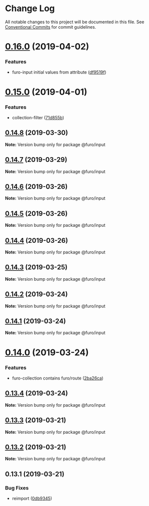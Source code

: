 # Change Log

All notable changes to this project will be documented in this file.
See [Conventional Commits](https://conventionalcommits.org) for commit guidelines.

# [0.16.0](https://github.com/veith/FuroBaseComponents/compare/@furo/input@0.15.0...@furo/input@0.16.0) (2019-04-02)


### Features

* furo-input initial values from attribute ([df9519f](https://github.com/veith/FuroBaseComponents/commit/df9519f))





# [0.15.0](https://github.com/veith/FuroBaseComponents/compare/@furo/input@0.14.8...@furo/input@0.15.0) (2019-04-01)


### Features

* collection-filter ([71d855b](https://github.com/veith/FuroBaseComponents/commit/71d855b))





## [0.14.8](https://github.com/veith/FuroBaseComponents/compare/@furo/input@0.14.7...@furo/input@0.14.8) (2019-03-30)

**Note:** Version bump only for package @furo/input





## [0.14.7](https://github.com/veith/FuroBaseComponents/compare/@furo/input@0.14.6...@furo/input@0.14.7) (2019-03-29)

**Note:** Version bump only for package @furo/input





## [0.14.6](https://github.com/veith/FuroBaseComponents/compare/@furo/input@0.14.5...@furo/input@0.14.6) (2019-03-26)

**Note:** Version bump only for package @furo/input





## [0.14.5](https://github.com/veith/FuroBaseComponents/compare/@furo/input@0.14.4...@furo/input@0.14.5) (2019-03-26)

**Note:** Version bump only for package @furo/input





## [0.14.4](https://github.com/veith/FuroBaseComponents/compare/@furo/input@0.14.3...@furo/input@0.14.4) (2019-03-26)

**Note:** Version bump only for package @furo/input





## [0.14.3](https://github.com/veith/FuroBaseComponents/compare/@furo/input@0.14.2...@furo/input@0.14.3) (2019-03-25)

**Note:** Version bump only for package @furo/input





## [0.14.2](https://github.com/veith/FuroBaseComponents/compare/@furo/input@0.14.1...@furo/input@0.14.2) (2019-03-24)

**Note:** Version bump only for package @furo/input





## [0.14.1](https://github.com/veith/FuroBaseComponents/compare/@furo/input@0.14.0...@furo/input@0.14.1) (2019-03-24)

**Note:** Version bump only for package @furo/input





# [0.14.0](https://github.com/veith/FuroBaseComponents/compare/@furo/input@0.13.4...@furo/input@0.14.0) (2019-03-24)


### Features

* furo-collection contains furo/route ([2ba26ca](https://github.com/veith/FuroBaseComponents/commit/2ba26ca))





## [0.13.4](https://github.com/veith/FuroBaseComponents/compare/@furo/input@0.13.3...@furo/input@0.13.4) (2019-03-24)

**Note:** Version bump only for package @furo/input





## [0.13.3](https://github.com/veith/FuroBaseComponents/compare/@furo/input@0.13.2...@furo/input@0.13.3) (2019-03-21)

**Note:** Version bump only for package @furo/input





## [0.13.2](https://github.com/veith/FuroBaseComponents/compare/@furo/input@0.13.1...@furo/input@0.13.2) (2019-03-21)

**Note:** Version bump only for package @furo/input





## 0.13.1 (2019-03-21)


### Bug Fixes

* reimport ([0db9345](https://github.com/veith/FuroBaseComponents/commit/0db9345))
